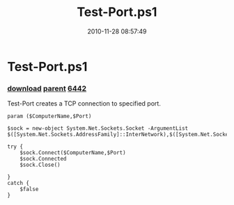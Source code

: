 ﻿---
pid:            2392
parent:         85
children:       6442
poster:         Chad Miller
title:          Test-Port.ps1
date:           2010-11-28 08:57:49
description:    Test-Port creates a TCP connection to specified port.
format:         posh
---

# Test-Port.ps1

### [download](2392.ps1) [parent](85.md) [6442](6442.md)

Test-Port creates a TCP connection to specified port.

```posh
param ($ComputerName,$Port)

$sock = new-object System.Net.Sockets.Socket -ArgumentList $([System.Net.Sockets.AddressFamily]::InterNetwork),$([System.Net.Sockets.SocketType]::Stream),$([System.Net.Sockets.ProtocolType]::Tcp)

try {
    $sock.Connect($ComputerName,$Port)
    $sock.Connected
    $sock.Close()

}
catch {
    $false
}
```
